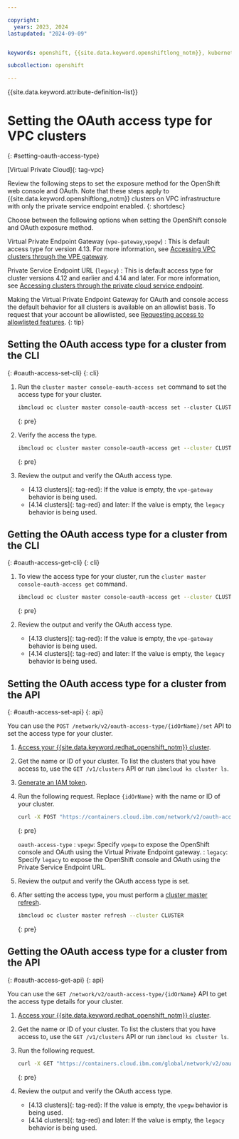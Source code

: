 ```yaml
---

copyright: 
  years: 2023, 2024
lastupdated: "2024-09-09"


keywords: openshift, {{site.data.keyword.openshiftlong_notm}}, kubernetes, oauth, console, access, vpe, pse, network

subcollection: openshift

---
```


{{site.data.keyword.attribute-definition-list}}

# Setting the OAuth access type for VPC clusters
{: #setting-oauth-access-type}

[Virtual Private Cloud]{: tag-vpc}

Review the following steps to set the exposure method for the OpenShift web console and OAuth. Note that these steps apply to {{site.data.keyword.openshiftlong_notm}} clusters on VPC infrastructure with only the private service endpoint enabled.
{: shortdesc}

Choose between the following options when setting the OpenShift console and OAuth exposure method.


Virtual Private Endpoint Gateway (`vpe-gateway`,`vpegw`)
:   This is default access type for version 4.13. For more information, see [Accessing VPC clusters through the VPE gateway](/docs/openshift?topic=openshift-access_cluster#vpc_vpe).

Private Service Endpoint URL (`legacy`)
:   This is default access type for cluster versions 4.12 and earlier and 4.14 and later. For more information, see [Accessing clusters through the private cloud service endpoint](/docs/openshift?topic=openshift-access_cluster#access_private_se).

Making the Virtual Private Endpoint Gateway for OAuth and console access the default behavior for all clusters is available on an allowlist basis. To request that your account be allowlisted, see [Requesting access to allowlisted features](/docs/openshift?topic=openshift-allowlist-request).
{: tip}


## Setting the OAuth access type for a cluster from the CLI
{: #oauth-access-set-cli}
{: cli}

1. Run the `cluster master console-oauth-access set` command to set the access type for your cluster.

    ```txt
    ibmcloud oc cluster master console-oauth-access set --cluster CLUSTER --type vpe-gateway|legacy
    ```
    {: pre}

1. Verify the access the type.
    ```sh
    ibmcloud oc cluster master console-oauth-access get --cluster CLUSTER
    ```
    {: pre}

1. Review the output and verify the OAuth access type.
   - [4.13 clusters]{: tag-red}: If the value is empty, the `vpe-gateway` behavior is being used.
   - [4.14 clusters]{: tag-red} and later: If the value is empty, the `legacy` behavior is being used.



## Getting the OAuth access type for a cluster from the CLI
{: #oauth-access-get-cli}
{: cli}

1. To view the access type for your cluster, run the `cluster master console-oauth-access get` command.

    ```sh
    ibmcloud oc cluster master console-oauth-access get --cluster CLUSTER
    ```
    {: pre}

1. Review the output and verify the OAuth access type.
   - [4.13 clusters]{: tag-red}: If the value is empty, the `vpe-gateway` behavior is being used.
   - [4.14 clusters]{: tag-red} and later: If the value is empty, the `legacy` behavior is being used.

## Setting the OAuth access type for a cluster from the API
{: #oauth-access-set-api}
{: api}

You can use the `POST /network/v2/oauth-access-type/{idOrName}/set` API to set the access type for your cluster.


1. [Access your {{site.data.keyword.redhat_openshift_notm}} cluster](/docs/openshift?topic=openshift-access_cluster).
1. Get the name or ID of your cluster. To list the clusters that you have access to, use the `GET /v1/clusters` API or run `ibmcloud ks cluster ls`.
1. [Generate an IAM token](/docs/account?topic=account-iamtoken_from_apikey&interface=ui).

1. Run the following request. Replace `{idOrName}` with the name or ID of your cluster.

    ```sh
    curl -X POST "https://containers.cloud.ibm.com/network/v2/oauth-access-type/{idOrName}/set" -H "accept: application/json" -H "Authorization: TOKEN" -H "X-Auth-Resource-Group: RESOURCE-GROUP" -H "Content-Type: application/json" -d "{ \"oauth_access_type\": \"string\"}"
    ```
    {: pre}

    `oauth-access-type`
    :   `vpegw`: Specify `vpegw` to expose the OpenShift console and OAuth using the Virtual Private Endpoint gateway.
    :   `legacy`: Specify `legacy` to expose the OpenShift console and OAuth using the Private Service Endpoint URL.

1. Review the output and verify the OAuth access type is set.

1. After setting the access type, you must perform a [cluster master refresh](/docs/openshift?topic=openshift-kubernetes-service-cli#cs_apiserver_refresh).
    ```sh
    ibmcloud oc cluster master refresh --cluster CLUSTER
    ```
    {: pre}


## Getting the OAuth access type for a cluster from the API
{: #oauth-access-get-api}
{: api}

You can use the `GET /network/v2/oauth-access-type/{idOrName}` API to get the access type details for your cluster.

1. [Access your {{site.data.keyword.redhat_openshift_notm}} cluster](/docs/openshift?topic=openshift-access_cluster).
1. Get the name or ID of your cluster. To list the clusters that you have access to, use the `GET /v1/clusters` API or run `ibmcloud ks cluster ls`.
1. Run the following request.

    ```sh
    curl -X GET "https://containers.cloud.ibm.com/global/network/v2/oauth-access-type/{idORName}" -H "accept: application/json" -H "Authorization: TOKEN" -H "X-Auth-Resource-Group: RESOURCE-GROUP" -H "Content-Type: application/json"
    ```
    {: pre}


1. Review the output and verify the OAuth access type.
   - [4.13 clusters]{: tag-red}: If the value is empty, the `vpegw` behavior is being used.
   - [4.14 clusters]{: tag-red} and later: If the value is empty, the `legacy` behavior is being used.
